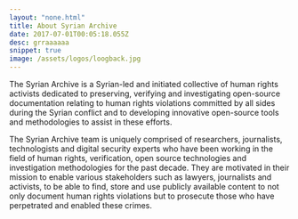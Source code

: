 ```yaml
---
layout: "none.html"
title: About Syrian Archive
date: 2017-07-01T00:05:18.055Z
desc: grraaaaaa
snippet: true
image: /assets/logos/loogback.jpg
---
```


The Syrian Archive is a Syrian-led and initiated collective of human rights activists dedicated to preserving, verifying and investigating open-source documentation relating to human rights violations committed by all sides during the Syrian conflict and to developing innovative open-source tools and methodologies to assist in these efforts.

The Syrian Archive team is uniquely comprised of researchers, journalists, technologists and digital security experts who have been working in the field of human rights, verification, open source technologies and investigation methodologies for the past decade. They are motivated in their mission to enable various stakeholders such as lawyers, journalists and activists, to be able to find, store and use publicly available content to not only document human rights violations but to prosecute those who have perpetrated and enabled these crimes.
